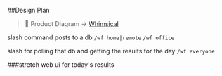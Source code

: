 

##Design Plan

>🎨 Product Diagram -> [Whimsical](https://whimsical.com/MtX5p4CFbW7UZLYPX79Ysw)

slash command
posts to a db
`/wf home|remote` `/wf office`

slash for polling that db and getting the results for the day
`/wf everyone`

###stretch
web ui for today's results
